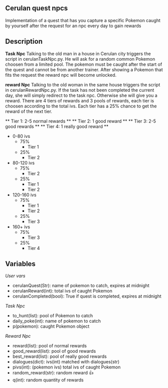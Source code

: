 ## Cerulan quest npcs

Implementation of a quest that has you capture a specific Pokemon caught by yourself after the request for an npc every day to gain rewards  

## Description

**Task Npc**
Talking to the old man in a house in Cerulan city triggers the script in cerulanTaskNpc.py.
He will ask for a random common Pokemon choosen from a limited pool.
The pokemon must be caught after the start of the quest and cannot be from another trainer.
After showing a Pokemon that fits the request the reward npc will become unlocked.

**reward Npc**
Talking to the old woman in the same house triggers the script in cerulanRewardNpc.py.
If the task has not been completed the current day, she will simply redirect to the task npc.
Otherwise she will give you a reward.
There are 4 tiers of rewards and 3 pools of rewards, each tier is choosen according to the total ivs.
Each tier has a 25% chance to get the reward of the next tier.

** Tier 1: 2-5 normal rewards ** 
** Tier 2: 1 good reward **
** Tier 3: 2-5 good rewards **
** Tier 4: 1 really good reward **

* 0-80 ivs 
	* 75%
		* Tier 1
	* 25%
		* Tier 2
* 80-120 ivs 
	* 75%
		* Tier 2
	* 25%
		* Tier 1
		* Tier 2
* 120-160 ivs
	* 75%
		* Tier 1
		* Tier 2
	* 25% 
		* Tier 3
* 160+ ivs
	* 75% 
		* Tier 3
	* 25% 
		* Tier 4

## Variables

*User vars*
* cerulanQuest(Str): name of pokemon to catch, expires at midnight
* cerulanReward(int): total ivs of caught Pokemon
* cerulanCompleted(bool): True if quest is completed, expires at midnight

*Task Npc*
* to_hunt(list): pool of Pokemon to catch
* daily_poke(int): name of pokemon to catch
* p(pokemon): caught Pokemon object

*Reward Npc*
* reward(list): pool of normal rewards
* good_reward(list): pool of good rewards
* best_reward(list): pool of really good rewards
* dialogues(dict): ivs(int) matched with dialogues(str)
* pivs(int): (pokemon ivs) total ivs of caught Pokemon
* random_reward(str): random reward :+1:
* q(int): random quantity of rewards
